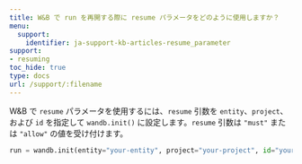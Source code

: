 ```yaml
---
title: W&B で run を再開する際に resume パラメータをどのように使用しますか？
menu:
  support:
    identifier: ja-support-kb-articles-resume_parameter
support:
- resuming
toc_hide: true
type: docs
url: /support/:filename
---
```


W&B で `resume` パラメータを使用するには、`resume` 引数を `entity`、`project`、および `id` を指定して `wandb.init()` に設定します。`resume` 引数は `"must"` または `"allow"` の値を受け付けます。

  ```python
  run = wandb.init(entity="your-entity", project="your-project", id="your-run-id", resume="must")
  ```